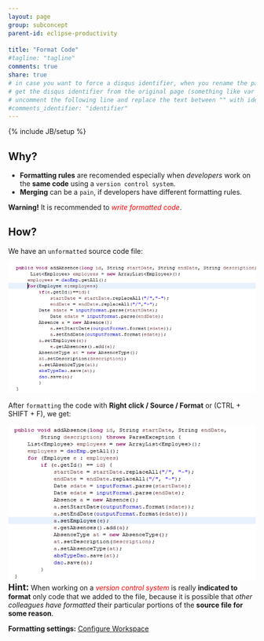 ```yaml
---
layout: page
group: subconcept
parent-id: eclipse-productivity

title: "Format Code"
#tagline: "tagline"
comments: true
share: true
# in case you want to force a disqus identifier, when you rename the page
# get the disqus identifier from the original page (something like var disqus_identifier = 'ident';),
# uncomment the following line and replace the text between "" with ident
#comments_identifier: "identifier"
---
```

{% include JB/setup %}

## Why?

* **Formatting rules** are recomended especially when *developers* work on the **same code** using a ``version control system``. 
* **Merging** can be a ``pain``, if developers have different formatting rules.

<div class="alert alert-warning" role="alert">
<strong>Warning!</strong> It is recommended to <font color="red"><i>write formatted code</i></font>.</div>


## How?

We have an ``unformatted`` source code file:

<img class="img-thumbnail center-block" src="unformatted.png"/>

After ``formatting`` the code with **Right click / Source / Format** or <span class="label label-success">(CTRL + SHIFT + F)</span>, we get:

<img class="img-thumbnail center-block" src="formatted.png"/>

<div class="alert alert-info"> <font size="4"><span class="label label-danger"><strong>Hint:</strong></span></font> When working on a <font color="red"><i>version control system</i></font> is really <b>indicated to format</b> only code that we added to the file, because it is possible that <i>other colleagues have formatted</i> their particular portions of the <b>source file for some reason</b>.</div>

**Formatting settings:** [Configure Workspace](index.html#ConfigureWorkspace)